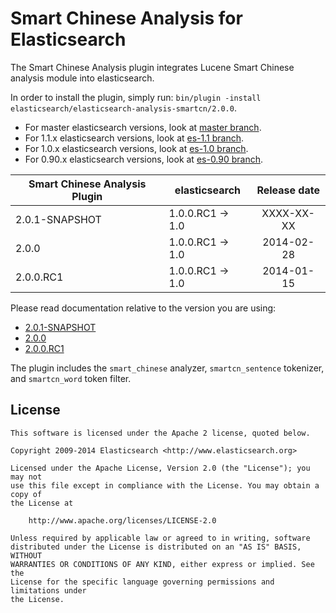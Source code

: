 Smart Chinese Analysis for Elasticsearch
==================================

The Smart Chinese Analysis plugin integrates Lucene Smart Chinese analysis module into elasticsearch.

In order to install the plugin, simply run: `bin/plugin -install elasticsearch/elasticsearch-analysis-smartcn/2.0.0`.

* For master elasticsearch versions, look at [master branch](https://github.com/elasticsearch/elasticsearch-analysis-smartcn/tree/master).
* For 1.1.x elasticsearch versions, look at [es-1.1 branch](https://github.com/elasticsearch/elasticsearch-analysis-smartcn/tree/es-1.1).
* For 1.0.x elasticsearch versions, look at [es-1.0 branch](https://github.com/elasticsearch/elasticsearch-analysis-smartcn/tree/es-1.0).
* For 0.90.x elasticsearch versions, look at [es-0.90 branch](https://github.com/elasticsearch/elasticsearch-analysis-smartcn/tree/es-0.90).

| Smart Chinese Analysis Plugin |    elasticsearch    | Release date |
|-------------------------------|---------------------|:------------:|
| 2.0.1-SNAPSHOT                | 1.0.0.RC1 -> 1.0    |  XXXX-XX-XX  |
| 2.0.0                         | 1.0.0.RC1 -> 1.0    |  2014-02-28  |
| 2.0.0.RC1                     | 1.0.0.RC1 -> 1.0    |  2014-01-15  |

Please read documentation relative to the version you are using:

* [2.0.1-SNAPSHOT](https://github.com/elasticsearch/elasticsearch-analysis-smartcn/blob/es-1.0/README.md)
* [2.0.0](https://github.com/elasticsearch/elasticsearch-analysis-smartcn/blob/v2.0.0/README.md)
* [2.0.0.RC1](https://github.com/elasticsearch/elasticsearch-analysis-smartcn/blob/v2.0.0.RC1/README.md)

The plugin includes the `smart_chinese` analyzer, `smartcn_sentence` tokenizer, and `smartcn_word` token filter.

License
-------

    This software is licensed under the Apache 2 license, quoted below.

    Copyright 2009-2014 Elasticsearch <http://www.elasticsearch.org>

    Licensed under the Apache License, Version 2.0 (the "License"); you may not
    use this file except in compliance with the License. You may obtain a copy of
    the License at

        http://www.apache.org/licenses/LICENSE-2.0

    Unless required by applicable law or agreed to in writing, software
    distributed under the License is distributed on an "AS IS" BASIS, WITHOUT
    WARRANTIES OR CONDITIONS OF ANY KIND, either express or implied. See the
    License for the specific language governing permissions and limitations under
    the License.
